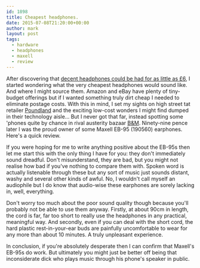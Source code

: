 ```yaml
---
id: 1898
title: Cheapest headphones.
date: 2015-07-08T21:20:00+00:00
author: mark
layout: post
tags:
  - hardware
  - headphones
  - maxell
  - review
---
```

After discovering that [decent headphones could be had for as little as £6](http://www.sallonoroff.co.uk/blog/2015/07/panasonic-rp-hje125-earphones/), I started wondering what the very cheapest headphones would sound like. And where I might source them. Amazon and eBay have plenty of tiny-budget offerings but if I wanted something truly dirt cheap I needed to eliminate postage costs. With this in mind, I set my sights on high street tat retailer [Poundland](http://www.poundland.co.uk) and the exciting low-cost wonders I might find dumped in their technology aisle... But I never got that far, instead spotting some 'phones quite by chance in rival austerity bazaar [B&M](http://www.bmstores.co.uk/). Ninety-nine pence later I was the proud owner of some Maxell EB-95 (190560) earphones. Here's a quick review.

If you were hoping for me to write anything positive about the EB-95s then let me start this with the only thing I have for you: they don't immediately sound dreadful. Don't misunderstand, they are bad, but you might not realise how bad if you've nothing to compare them with. Spoken word is actually listenable through these but any sort of music just sounds distant, washy and several other kinds of awful. No, I wouldn't call myself an audiophile but I do know that audio-wise these earphones are sorely lacking in, well, everything.

Don't worry too much about the poor sound quality though because you'll probably not be able to use them anyway. Firstly, at about 90cm in length, the cord is far, far too short to really use the headphones in any practical, meaningful way. And secondly, even if you can deal with the short cord, the hard plastic rest-in-your-ear buds are painfully uncomfortable to wear for any more than about 10 minutes. A truly unpleasant experience.

In conclusion, if you're absolutely desperate then I can confirm that Maxell's EB-95s do work. But ultimately you might just be better off being that inconsiderate dick who plays music through his phone's speaker in public.
